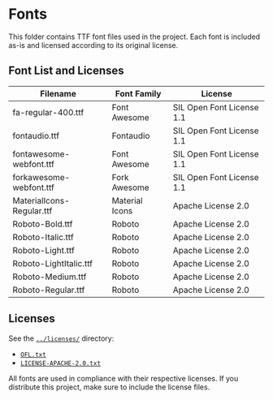 # Fonts

This folder contains TTF font files used in the project. Each font is included as-is and licensed according to its original license.

## Font List and Licenses

| Filename                    | Font Family       | License                        |
|-----------------------------|-------------------|--------------------------------|
| fa-regular-400.ttf          | Font Awesome      | SIL Open Font License 1.1      |
| fontaudio.ttf               | Fontaudio         | SIL Open Font License 1.1      |
| fontawesome-webfont.ttf     | Font Awesome      | SIL Open Font License 1.1      |
| forkawesome-webfont.ttf     | Fork Awesome      | SIL Open Font License 1.1      |
| MaterialIcons-Regular.ttf   | Material Icons    | Apache License 2.0             |
| Roboto-Bold.ttf             | Roboto            | Apache License 2.0             |
| Roboto-Italic.ttf           | Roboto            | Apache License 2.0             |
| Roboto-Light.ttf            | Roboto            | Apache License 2.0             |
| Roboto-LightItalic.ttf      | Roboto            | Apache License 2.0             |
| Roboto-Medium.ttf           | Roboto            | Apache License 2.0             |
| Roboto-Regular.ttf          | Roboto            | Apache License 2.0             |

## Licenses

See the [`../licenses/`](../licenses/) directory:
- [`OFL.txt`](../licenses/OFL.txt)
- [`LICENSE-APACHE-2.0.txt`](../licenses/LICENSE-APACHE-2.0.txt)

All fonts are used in compliance with their respective licenses. If you distribute this project, make sure to include the license files.
